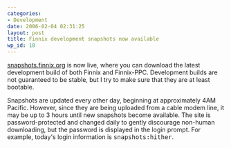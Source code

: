```yaml
---
categories:
- Development
date: 2006-02-04 02:31:25
layout: post
title: Finnix development snapshots now available
wp_id: 18
---
```

[snapshots.finnix.org](http://snapshots.finnix.org/) is now live, where you can download the latest development build of both Finnix and Finnix-PPC. Development builds are not guaranteed to be stable, but I try to make sure that they are at least bootable.

Snapshots are updated every other day, beginning at approximately 4AM Pacific. However, since they are being uploaded from a cable modem line, it may be up to 3 hours until new snapshots become available. The site is password-protected and changed daily to gently discourage non-human downloading, but the password is displayed in the login prompt. For example, today's login information is <tt>snapshots:hither</tt>.
